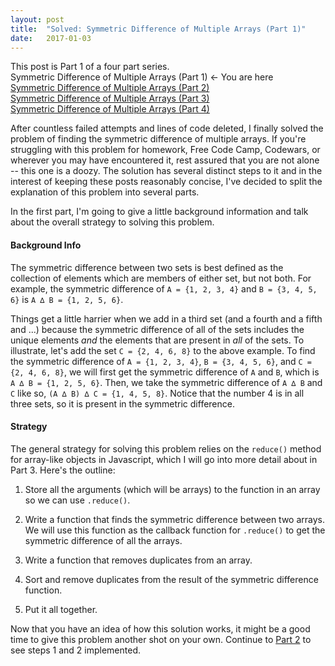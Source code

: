 ```yaml
---
layout: post
title:  "Solved: Symmetric Difference of Multiple Arrays (Part 1)"
date:   2017-01-03
---
```

This post is Part 1 of a four part series.  
Symmetric Difference of Multiple Arrays (Part 1) <- You are here  
[Symmetric Difference of Multiple Arrays (Part 2)](http://www.vincecampanale.com/2017/01/05/symmetric-difference-of-multiple-arrays-part2/)  
[Symmetric Difference of Multiple Arrays (Part 3)](http://www.vincecampanale.com/2017/01/05/symmetric-difference-of-multiple-arrays-part3/)  
[Symmetric Difference of Multiple Arrays (Part 4)](http://www.vincecampanale.com/2017/01/12/symmetric-difference-of-multiple-arrays-part4/)  

After countless failed attempts and lines of code deleted, I finally solved the problem of finding the symmetric difference of multiple arrays. If you're struggling with this problem for homework, Free Code Camp, Codewars, or wherever you may have encountered it, rest assured that you are not alone -- this one is a doozy. The solution has several distinct steps to it and in the interest of keeping these posts reasonably concise, I've decided to split the explanation of this problem into several parts.

In the first part, I'm going to give a little background information and talk about the overall strategy to solving this problem.

#### Background Info

The symmetric difference between two sets is best defined as the collection of elements which are members of either set, but not both. For example, the symmetric difference of `A = {1, 2, 3, 4}` and `B = {3, 4, 5, 6}` is `A ∆ B = {1, 2, 5, 6}`.

Things get a little harrier when we add in a third set (and a fourth and a fifth and ...) because the symmetric difference of all of the sets includes the unique elements *and* the elements that are present in *all* of the sets. To illustrate, let's add the set `C = {2, 4, 6, 8}` to the above example. To find the symmetric difference of `A = {1, 2, 3, 4}`, `B = {3, 4, 5, 6}`, and `C = {2, 4, 6, 8}`, we will first get the symmetric difference of `A` and `B`, which is `A ∆ B = {1, 2, 5, 6}`. Then, we take the symmetric difference of `A ∆ B` and `C` like so,
`(A ∆ B) ∆ C = {1, 4, 5, 8}`. Notice that the number 4 is in all three sets, so it is present in the symmetric difference.

#### Strategy

The general strategy for solving this problem relies on the `reduce()` method for array-like objects in Javascript, which I will go into more detail about in Part 3. Here's the outline:

1) Store all the arguments (which will be arrays) to the function in an array so we can use `.reduce()`.

2) Write a function that finds the symmetric difference between two arrays. We will use this function as the callback function for `.reduce()` to get the symmetric difference of all the arrays.

3) Write a function that removes duplicates from an array.

4) Sort and remove duplicates from the result of the symmetric difference function.

5) Put it all together.

Now that you have an idea of how this solution works, it might be a good time to give this problem another shot on your own. Continue to [Part 2]() to see steps 1 and 2 implemented.
